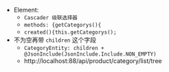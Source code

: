 - Element:
	- `Cascader 级联选择器`
	- `methods: {getCategorys(){`
	- `created(){this.getCategorys();`
- 不为空再带 `children` 这个字段
	- `CategoryEntity: children + @JsonInclude(JsonInclude.Include.NON_EMPTY)`
	- http://localhost:88/api/product/category/list/tree